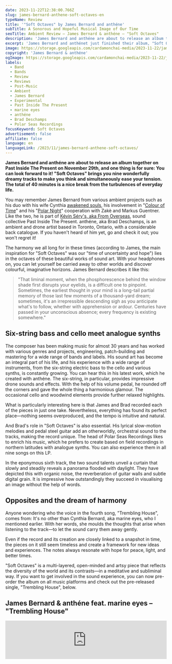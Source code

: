 ```yaml
---
date: 2023-11-22T12:38:00.766Z
slug: james-bernard-anthene-soft-octaves-en
typeName: Review
title: '"Soft Octaves" by James Bernard and anthéne'
subTitle: A Sonorous and Hopeful Musical Image of Our Time
seoTitle: Ambient Review – James Bernard & anthéne – "Soft Octaves"
description: 'James Bernard and anthéne are about to release an album together that you can look forward to: Nine wonderfully dreamy tracks to make you think and simultaneously ease your tension await you. The total of 40 minutes brings a nice break from the turbulences of our everyday life—six-string bass included.'
excerpt: 'James Bernard and anthénet just finished their album, "Soft Octaves". The record is one you should definitely listen to. Find out why!'
image: https://storage.googleapis.com/cardamonchai-media/2023-11-22/james-bernard-anthene-jpg-imagine-e8c8c8_c3b9bd_1024_768/640.webp
copyright: 'James Bernard & anthéne'
ogImage: https://storage.googleapis.com/cardamonchai-media/2023-11-22/james-bernard-anthene-og-jpg-imagine-e8c8c8_cfc0c1_1200_628/640.webp
labels:
  - Band
  - Bands
  - Review
  - Reviews
  - Post-Music
  - Ambient
  - James Bernard
  - Experimental
  - Past Inside The Present
  - marine eyes
  - anthéne
  - Brad Deschamps
  - Polar Seas Recordings
focusKeyword: Soft Octaves
advertisement: false
affiliate: false
language: en
languageLink: /2023/11/james-bernard-anthene-soft-octaves/
---
```


**James Bernard and anthéne are about to release an album together on Past Inside The Present on November 29th, and one thing is for sure: You can look forward to it! "Soft Octaves" brings you nine wonderfully dreamy tracks to make you think and simultaneously ease your tension. The total of 40 minutes is a nice break from the turbulences of everyday life.**

You may remember James Bernard from various ambient projects such as his duo with his wife Cynthia [awakened souls](/2021/10/awakened-souls/), his involvement in "[Colour of Time](/2021/11/color-of-time-en/)" and his "[Polar Night](/2023/02/playlist-maerz-2023/)" cooperation with Zakè and Markus Guentner. Like the two, he is part of [Kévin Séry's, aka From Overseas](/2020/04/from-overseas-interview-en), sound collective Past Inside The Present. anthéne, aka Brad Deschamps, is an ambient and drone artist based in Toronto, Ontario, with a considerable back catalogue. If you haven't heard of him yet, go and check it out; you won't regret it!

The harmony we all long for in these times (according to James, the main inspiration for "Soft Octaves" was our "time of uncertainty and hope") lies in the octaves of these beautiful works of sound art. With your headphones on, you can let yourself be carried away to other worlds and discover colourful, imaginative horizons. James Bernard describes it like this:

> "That liminal moment, when the phosphorescence behind the window shade first disrupts your eyelids, is a difficult one to pinpoint. Sometimes, the earliest thought in your mind is a long-tail partial memory of those last few moments of a thousand-yard dream; sometimes, it's an irrepressible descending sigh as you anticipate what's to follow, whether with apprehension or ardour. Centuries have passed in your unconscious absence; every frequency is existing somewhere."

## Six-string bass and cello meet analogue synths

The composer has been making music for almost 30 years and has worked with various genres and projects, engineering, patch-building and mastering for a wide range of bands and labels. His sound art has become an integral part of his life, and his experience with a wide range of instruments, from the six-string electric bass to the cello and various synths, is constantly growing. You can hear this in his latest work, which he created with anthéne. The six-string, in particular, provides impressive drone sounds and effects. With the help of his volume pedal, he rounded off the corners and gave the whole thing a harmonious glamour. The occasional cello and woodwind elements provide further relaxed highlights.

What is particularly interesting here is that James and Brad recorded each of the pieces in just one take. Nevertheless, everything has found its perfect place—nothing seems overproduced, and the tempo is intuitive and natural.

And Brad's role in "Soft Octaves" is also essential. His lyrical slow-motion melodies and pedal steel guitar add an otherworldly, orchestral sound to the tracks, making the record unique. The head of Polar Seas Recordings likes to enrich his music, which he prefers to create based on field recordings in northern latitudes with analogue synths. You can also experience them in all nine songs on this LP.

In the eponymous sixth track, the two sound talents unveil a curtain that slowly and steadily reveals a panorama flooded with daylight. They have depicted this with organic noise, the reverberation of guitar walls and subtle digital grain. It is impressive how outstandingly they succeed in visualising an image without the help of words.

## Opposites and the dream of harmony

Anyone wondering who the voice in the fourth song, "Trembling House", comes from: It's no other than Cynthia Bernard, aka marine eyes, who I mentioned earlier. With her words, she moulds the thoughts that arise when listening to the track—to let the sound carry them away gently.

Even if the record and its creation are closely linked to a snapshot in time, the pieces on it still seem timeless and create a framework for new ideas and experiences. The notes always resonate with hope for peace, light, and better times.

"Soft Octaves" is a multi-layered, open-minded and artsy piece that reflects the diversity of the world and its contrasts—in a meditative and subliminal way. If you want to get involved in the sound experience, you can now pre-order the album on all music platforms and check out the pre-released single, "Trembling House", below.

## James Bernard & anthéne feat. marine eyes – "Trembling House"

<iframe
  style="border: 0; width: 100%; height: 120px;"
  src="https://bandcamp.com/EmbeddedPlayer/album=175490292/size=large/bgcol=ffffff/linkcol=5c9b72/tracklist=false/artwork=small/track=3997550366/transparent=true/"
  seamless
>
  <a href="https://pitp.bandcamp.com/album/soft-octaves">
    Soft Octaves by James Bernard &amp; anthéne
  </a>
</iframe>
